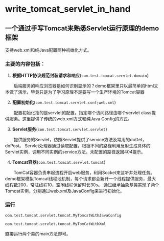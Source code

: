 # write_tomcat_servlet_in_hand

## 一个通过手写Tomcat来熟悉Servlet运行原理的demo框架

支持web.xml和纯Java配置两种初始化方式。

### 主要的内容包括：
1. **根据HTTP协议规范封装请求和响应**(`com.test.tomcat.servlet.domain`)

　　后端服务的响应浏览器是如何识别显示的？demo框架里只以最简单的html文本做了演示，毕竟只是为了学习原理不是要写一个生产环境的Tomcat容器

2. **配置初始化**(`com.test.tomcat.servlet.conf;web.xml`)

　　配置初始化指的是servlet的配置，指定哪个访问路径由哪个servlet class提供服务。这里提供了传统的web.xml方式和纯Java Config的方式。

3. **Servlet服务**(`com.test.tomcat.servlet.servlet`)

　　提供服务的Servlet，仿照Servlet提供了service方法及常用的doGet，doPost。
Servlet处理器通过读取配置，根据不同的路径利用反射生成具体的Servlet实例，调用不同实例的service方法。未配置的路径返回404提示。

4. **Tomcat容器**(`com.test.tomcat.servlet.tomcat`)

　　TomCat容器负责串起流程开启web服务，利用Socket来监听并处理任务。
demo框架模拟Tomcat线程池机制，每个请求都会新开一个线程提供服务，最大线程数200，常驻线程10，空闲线程保留时长30s。
通过继承抽象基类实现了两个Tomcat实例，分别通过web.xml及JavaConfig来进行初始化。

### 运行
`com.test.tomcat.servlet.tomcat.MyTomcatWithJavaConfig`

`com.test.tomcat.servlet.tomcat.MyTomCatWithXml`

直接运行两个类的main方法即可。


